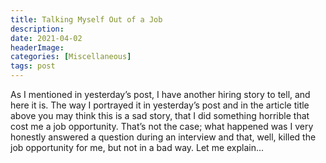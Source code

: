 ```yaml
---
title: Talking Myself Out of a Job
description: 
date: 2021-04-02
headerImage: 
categories: [Miscellaneous]
tags: post
---
```


As I mentioned in yesterday’s post, I have another hiring story to tell, and here it is. The way I portrayed it in yesterday’s post and in the article title above you may think this is a sad story, that I did something horrible that cost me a job opportunity. That’s not the case; what happened was I very honestly answered a question during an interview and that, well, killed the job opportunity for me, but not in a bad way. Let me explain...
